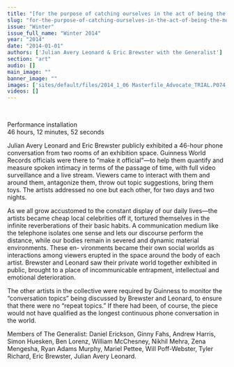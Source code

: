 ```yaml
---
title: "[for the purpose of catching ourselves in the act of being the most]"
slug: "for-the-purpose-of-catching-ourselves-in-the-act-of-being-the-most"
issue: "Winter"
issue_full_name: "Winter 2014"
year: "2014"
date: "2014-01-01"
authors: ['Julian Avery Leonard & Eric Brewster with the Generalist']
section: "art"
audio: []
main_image: ""
banner_image: ""
images: ['sites/default/files/2014_1_06 Masterfile_Advocate_TRIAL.P074 copy.jpg']
videos: []
---
```

 

Performance installation  
 46 hours, 12 minutes, 52 seconds 

 Julian Avery Leonard and Eric Brewster publicly exhibited a 46-hour phone conversation from two rooms of an exhibition space. Guinness World Records officials were there to “make it official”—to help them quantify and measure spoken intimacy in terms of the passage of time, with full video surveillance and a live stream. Viewers came to interact with them and around them, antagonize them, throw out topic suggestions, bring them toys. The artists addressed no one but each other, for two days and two nights. 

 As we all grow accustomed to the constant display of our daily lives—the artists became cheap local celebrities off it, tortured themselves in the infinite reverberations of their basic habits. A communication medium like the telephone isolates one sense and lets our discourse perform the distance, while our bodies remain in severed and dynamic material environments. These en- vironments became their own social worlds as interactions among viewers erupted in the space around the body of each artist. Brewster and Leonard saw their private world together exhibited in public, brought to a place of incommunicable entrapment, intellectual and emotional deterioration. 

 The other artists in the collective were required by Guinness to monitor the “conversation topics” being discussed by Brewster and Leonard, to ensure that there were no “repeat topics.” If there had been, of course, the piece would not have qualified as the longest continuous phone conversation in the world. 

 Members of The Generalist: Daniel Erickson, Ginny Fahs, Andrew Harris, Simon Huesken, Ben Lorenz, William McChesney, Nikhil Mehra, Zena Mengesha, Ryan Adams Murphy, Mariel Pettee, Will Poff-Webster, Tyler Richard, Eric Brewster, Julian Avery Leonard.   
  
  


